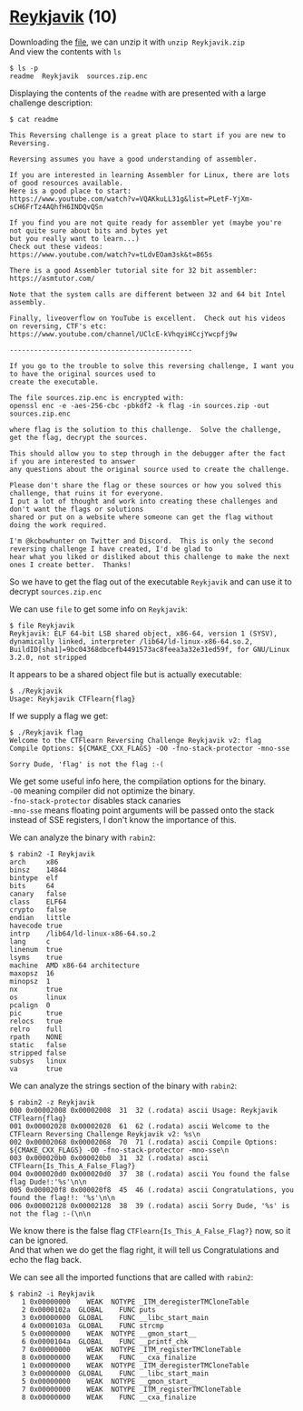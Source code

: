 # [Reykjavik](https://ctflearn.com/challenge/990) (10)
Downloading the [file](https://ctflearn.com/challenge/download/990), we can unzip it with `unzip Reykjavik.zip` <br />
And view the contents with `ls` <br />
```
$ ls -p
readme  Reykjavik  sources.zip.enc
```

Displaying the contents of the `readme` with are presented with a large challenge description:
```
$ cat readme

This Reversing challenge is a great place to start if you are new to Reversing.

Reversing assumes you have a good understanding of assembler.

If you are interested in learning Assembler for Linux, there are lots of good resources available.
Here is a good place to start:
https://www.youtube.com/watch?v=VQAKkuLL31g&list=PLetF-YjXm-sCH6FrTz4AQhfH6INDQvQSn

If you find you are not quite ready for assembler yet (maybe you're not quite sure about bits and bytes yet
but you really want to learn...)
Check out these videos:
https://www.youtube.com/watch?v=tLdvEOam3sk&t=865s

There is a good Assembler tutorial site for 32 bit assembler:
https://asmtutor.com/

Note that the system calls are different between 32 and 64 bit Intel assembly.

Finally, liveoverflow on YouTube is excellent.  Check out his videos on reversing, CTF's etc:
https://www.youtube.com/channel/UClcE-kVhqyiHCcjYwcpfj9w

---------------------------------------------

If you go to the trouble to solve this reversing challenge, I want you to have the original sources used to
create the executable.

The file sources.zip.enc is encrypted with:
openssl enc -e -aes-256-cbc -pbkdf2 -k flag -in sources.zip -out sources.zip.enc

where flag is the solution to this challenge.  Solve the challenge, get the flag, decrypt the sources.

This should allow you to step through in the debugger after the fact if you are interested to answer
any questions about the original source used to create the challenge.

Please don't share the flag or these sources or how you solved this challenge, that ruins it for everyone.
I put a lot of thought and work into creating these challenges and don't want the flags or solutions
shared or put on a website where someone can get the flag without doing the work required.

I'm @kcbowhunter on Twitter and Discord.  This is only the second reversing challenge I have created, I'd be glad to
hear what you liked or disliked about this challenge to make the next ones I create better.  Thanks!
```

So we have to get the flag out of the executable `Reykjavik` and can use it to decrypt `sources.zip.enc` <br />

We can use `file` to get some info on `Reykjavik`: <br />
```
$ file Reykjavik
Reykjavik: ELF 64-bit LSB shared object, x86-64, version 1 (SYSV), dynamically linked, interpreter /lib64/ld-linux-x86-64.so.2, BuildID[sha1]=9bc04368dbcefb4491573ac8feea3a32e31ed59f, for GNU/Linux 3.2.0, not stripped
```

It appears to be a shared object file but is actually executable: <br />
```
$ ./Reykjavik
Usage: Reykjavik CTFlearn{flag}
```

If we supply a flag we get: <br />
```
$ ./Reykjavik flag
Welcome to the CTFlearn Reversing Challenge Reykjavik v2: flag
Compile Options: ${CMAKE_CXX_FLAGS} -O0 -fno-stack-protector -mno-sse

Sorry Dude, 'flag' is not the flag :-(
```

We get some useful info here, the compilation options for the binary. <br />
`-O0` meaning compiler did not optimize the binary. <br />
`-fno-stack-protector` disables stack canaries <br />
`-mno-sse` means floating point arguments will be passed onto the stack instead of SSE registers, I don't know the importance of this. <br />

We can analyze the binary with `rabin2`:
```
$ rabin2 -I Reykjavik
arch     x86
binsz    14844
bintype  elf
bits     64
canary   false
class    ELF64
crypto   false
endian   little
havecode true
intrp    /lib64/ld-linux-x86-64.so.2
lang     c
linenum  true
lsyms    true
machine  AMD x86-64 architecture
maxopsz  16
minopsz  1
nx       true
os       linux
pcalign  0
pic      true
relocs   true
relro    full
rpath    NONE
static   false
stripped false
subsys   linux
va       true
```

We can analyze the strings section of the binary with `rabin2`:
```
$ rabin2 -z Reykjavik 
000 0x00002008 0x00002008  31  32 (.rodata) ascii Usage: Reykjavik CTFlearn{flag}
001 0x00002028 0x00002028  61  62 (.rodata) ascii Welcome to the CTFlearn Reversing Challenge Reykjavik v2: %s\n
002 0x00002068 0x00002068  70  71 (.rodata) ascii Compile Options: ${CMAKE_CXX_FLAGS} -O0 -fno-stack-protector -mno-sse\n
003 0x000020b0 0x000020b0  31  32 (.rodata) ascii CTFlearn{Is_This_A_False_Flag?}
004 0x000020d0 0x000020d0  37  38 (.rodata) ascii You found the false flag Dude!:'%s'\n\n
005 0x000020f8 0x000020f8  45  46 (.rodata) ascii Congratulations, you found the flag!!: '%s'\n\n
006 0x00002128 0x00002128  38  39 (.rodata) ascii Sorry Dude, '%s' is not the flag :-(\n\n
```

We know there is the false flag `CTFlearn{Is_This_A_False_Flag?}` now, so it can be ignored. <br />
And that when we do get the flag right, it will tell us Congratulations and echo the flag back. <br />

We can see all the imported functions that are called with `rabin2`:
```
$ rabin2 -i Reykjavik 
   1 0x00000000    WEAK  NOTYPE _ITM_deregisterTMCloneTable
   2 0x0000102a  GLOBAL    FUNC puts
   3 0x00000000  GLOBAL    FUNC __libc_start_main
   4 0x0000103a  GLOBAL    FUNC strcmp
   5 0x00000000    WEAK  NOTYPE __gmon_start__
   6 0x0000104a  GLOBAL    FUNC __printf_chk
   7 0x00000000    WEAK  NOTYPE _ITM_registerTMCloneTable
   8 0x00000000    WEAK    FUNC __cxa_finalize
   1 0x00000000    WEAK  NOTYPE _ITM_deregisterTMCloneTable
   3 0x00000000  GLOBAL    FUNC __libc_start_main
   5 0x00000000    WEAK  NOTYPE __gmon_start__
   7 0x00000000    WEAK  NOTYPE _ITM_registerTMCloneTable
   8 0x00000000    WEAK    FUNC __cxa_finalize
```


